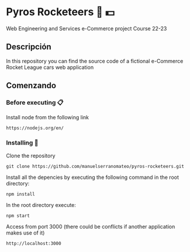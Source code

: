 # Pyros Rocketeers 🚀 💵
Web Engineering and Services e-Commerce project Course 22-23

## Descripción
In this repository you can find the source code of a fictional e-Commerce Rocket League cars web application
## Comenzando 

### Before executing 📋
Install node from the following link
```
https://nodejs.org/en/
```

### Installing 🔧
Clone the repository
```
git clone https://github.com/manuelserranomateo/pyros-rocketeers.git
```
Install all the depencies by executing the following command in the root directory:
```
npm install
```
In the root directory execute:
```
npm start
```
Access from port 3000 (there could be conflicts if another application makes use of it)
```
http://localhost:3000
```

